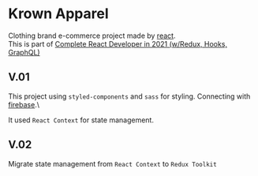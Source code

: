 # Krown Apparel

Clothing brand e-commerce project made by [react](https://reactjs.org/).\
This is part of [Complete React Developer in 2021 (w/Redux, Hooks, GraphQL)](https://www.udemy.com/course/complete-react-developer-zero-to-mastery/)

## V.01

This project using `styled-components` and `sass` for styling. Connecting with [firebase](https://firebase.google.com/).\

It used `React Context` for state management.

## V.02

Migrate state management from `React Context` to `Redux Toolkit`